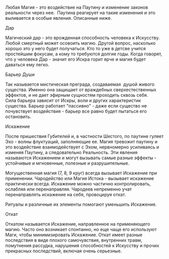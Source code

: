Любая Магия - это воздействие на Паутину и изменение законов реальности через нее.  Паутина реагирует на такие изменения и это выливается в особые явления. Описанные ниже.

Дар

Магический дар - это врожденная способность человека к Искусству. Любой смертный может осовоить магию. Другой вопрос, насколько хорошо это у него будет получаться. Кто то уже в детсве учится простейшим фокусам, а кому то требуются долгие годы. Когда говорят, что у человека Дар - значит его Искра горит ярче и магия будет даваться ему легко. 


Барьер Души

Так называется мистическая преграда, создаваемая  душой живого существа. Именно она защищает от враждебных сверхестественных эффектов, и не дает эфирным сущностям проходить сквозь себя.  
Сила барьера зависит от Искры, воли и других характеристик существа. Барьер работает "пассивно" - даже если существо не почувствует воздействия - барьер все равно будет пытаться его остановить. 


Искажение

После пришествия Губителей и, в частности Шестого, по паутине гуляет Эхо - волны флуктуаций, заполняющие ее. Магия тревожит паутину и это воздействие взаимодействует с Эхом, нервномерно усиливаясь и изменяя Паутину, а следовательно Реальность. Эти явления называются Искажением и могут вызывать самые разные эффекты - устойчивые и мгновенные, полезные и разрушительные. 

Могущественная магия (7, 8, 9 круг) всегда вызывает Искажение при применении. Чародейство или Магия Истока - вызывает искажение практически всегда. Искажение можно частично контролировать, ослабляя или перенаправляя. Чародеев непременно учат перенаправлять искажение на себя, провоцируя откат. 

Ритуалы и различные их элементы помогают уменьшить Искажение. 

Откат

Откатом называется Искажение, направленное на применяющего магию. Часто оно возникает спонтанно, но еще чаще его используют Маги, чтобы минимизировать Искажение. Откат имеет разные последствия в виде плохого самочувствия, внутренних травм, помутнения рассудка, нарушения способностей к Искусству и прочих прекрасных последствий, включая очень серьезные.